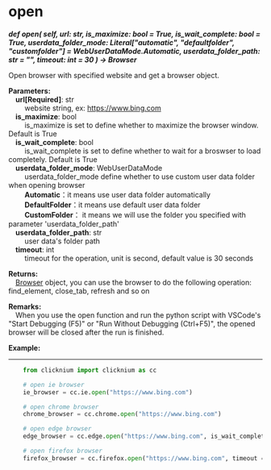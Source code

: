 # open

***def open(
        self,
        url: str,
        is_maximize: bool = True,
        is_wait_complete: bool = True,
        userdata_folder_mode: Literal["automatic", "defaultfolder", "customfolder"] = WebUserDataMode.Automatic,
        userdata_folder_path: str = "",
        timeout: int = 30
    ) -> Browser***  

Open browser with specified website and get a browser object.

**Parameters:**  
    &emsp;**url[Required]**: str   
        &emsp;&emsp; website string, ex: <https://www.bing.com>  
    &emsp;**is_maximize**: bool  
        &emsp;&emsp; is_maximize is set to define whether to maximize the browser window. Default is True  
    &emsp;**is_wait_complete**: bool  
        &emsp;&emsp; is_wait_complete is set to define whether to wait for a broswser to load completely. Default is True  
    &emsp;**userdata_folder_mode**: WebUserDataMode  
        &emsp;&emsp; userdata_folder_mode define whether to use custom user data folder when opening browser  
        &emsp;&emsp; **Automatic**：it means use user data folder automatically  
        &emsp;&emsp; **DefaultFolder**：it means use default user data folder  
        &emsp;&emsp; **CustomFolder**： it means we will use the folder you specified with parameter 'userdata_folder_path'  
    &emsp;**userdata_folder_path**: str  
        &emsp;&emsp; user data's folder path  
    &emsp;**timeout**: int  
        &emsp;&emsp; timeout for the operation, unit is second, default value is 30 seconds 

**Returns:**  
    &emsp;[Browser](./doc/api/python/webdriver/browser/browser.md) object, you can use the browser to do the following operation: find_element, close_tab, refresh and so on

**Remarks:**  
    &emsp;When you use the open function and run the python script with VSCode's "Start Debugging (F5)" or "Run Without Debugging (Ctrl+F5)", the opened browser will be closed after the run is finished. 

**Example:**
***
```python
    from clicknium import clicknium as cc

    # open ie browser
    ie_browser = cc.ie.open("https://www.bing.com")

    # open chrome browser
    chrome_browser = cc.chrome.open("https://www.bing.com")

    # open edge browser
    edge_browser = cc.edge.open("https://www.bing.com", is_wait_complete = True)

    # open firefox browser
    firefox_browser = cc.firefox.open("https://www.bing.com", timeout = 10)
```
